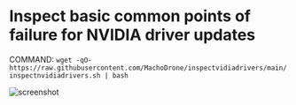# Inspect basic common points of failure for NVIDIA driver updates
COMMAND:
```wget -qO- https://raw.githubusercontent.com/MachoDrone/inspectvidiadrivers/main/inspectnvidiadrivers.sh | bash```

![screenshot](ss-inspect.png)
